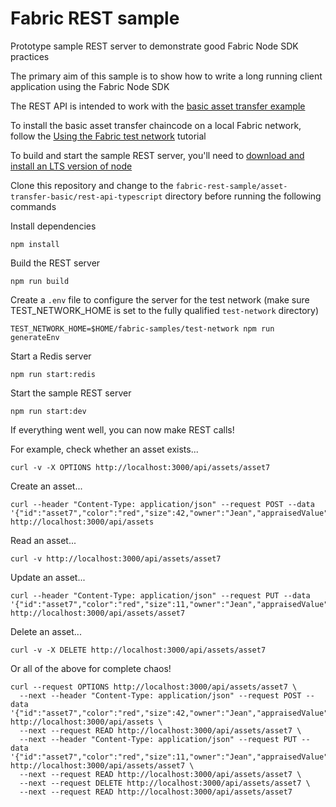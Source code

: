 # Fabric REST sample

Prototype sample REST server to demonstrate good Fabric Node SDK practices

The primary aim of this sample is to show how to write a long running client application using the Fabric Node SDK

The REST API is intended to work with the [basic asset transfer example](https://github.com/hyperledger/fabric-samples/tree/main/asset-transfer-basic)

To install the basic asset transfer chaincode on a local Fabric network, follow the [Using the Fabric test network](https://hyperledger-fabric.readthedocs.io/en/release-2.2/test_network.html) tutorial

To build and start the sample REST server, you'll need to [download and install an LTS version of node](https://nodejs.org/en/download/)

Clone this repository and change to the `fabric-rest-sample/asset-transfer-basic/rest-api-typescript` directory before running the following commands

Install dependencies

```shell
npm install
```

Build the REST server

```shell
npm run build
```

Create a `.env` file to configure the server for the test network (make sure TEST_NETWORK_HOME is set to the fully qualified `test-network` directory)

```shell
TEST_NETWORK_HOME=$HOME/fabric-samples/test-network npm run generateEnv
```

Start a Redis server

```shell
npm run start:redis
```

Start the sample REST server

```shell
npm run start:dev
```

If everything went well, you can now make REST calls!

For example, check whether an asset exists...

```shell
curl -v -X OPTIONS http://localhost:3000/api/assets/asset7
```

Create an asset...

```shell
curl --header "Content-Type: application/json" --request POST --data '{"id":"asset7","color":"red","size":42,"owner":"Jean","appraisedValue":101}' http://localhost:3000/api/assets
```

Read an asset...

```shell
curl -v http://localhost:3000/api/assets/asset7
```

Update an asset...

```shell
curl --header "Content-Type: application/json" --request PUT --data '{"id":"asset7","color":"red","size":11,"owner":"Jean","appraisedValue":101}' http://localhost:3000/api/assets/asset7
```

Delete an asset...

```shell
curl -v -X DELETE http://localhost:3000/api/assets/asset7
```

Or all of the above for complete chaos!

```
curl --request OPTIONS http://localhost:3000/api/assets/asset7 \
  --next --header "Content-Type: application/json" --request POST --data '{"id":"asset7","color":"red","size":42,"owner":"Jean","appraisedValue":101}' http://localhost:3000/api/assets \
  --next --request READ http://localhost:3000/api/assets/asset7 \
  --next --header "Content-Type: application/json" --request PUT --data '{"id":"asset7","color":"red","size":11,"owner":"Jean","appraisedValue":101}' http://localhost:3000/api/assets/asset7 \
  --next --request READ http://localhost:3000/api/assets/asset7 \
  --next --request DELETE http://localhost:3000/api/assets/asset7 \
  --next --request READ http://localhost:3000/api/assets/asset7
```
